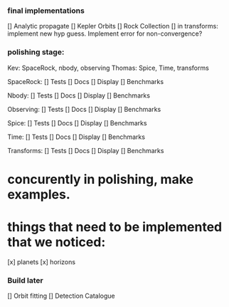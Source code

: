### final implementations
[] Analytic propagate
[] Kepler Orbits
[] Rock Collection
[] in transforms: implement new hyp guess. Implement error for non-convergence?

### polishing stage:
Kev: SpaceRock, nbody, observing
Thomas: Spice, Time, transforms

SpaceRock:
    [] Tests
    [] Docs
    [] Display
    [] Benchmarks

Nbody:
    [] Tests
    [] Docs
    [] Display
    [] Benchmarks

Observing:
    [] Tests
    [] Docs
    [] Display
    [] Benchmarks

Spice:
    [] Tests
    [] Docs
    [] Display
    [] Benchmarks

Time:
    [] Tests
    [] Docs
    [] Display
    [] Benchmarks

Transforms:
    [] Tests
    [] Docs
    [] Display
    [] Benchmarks


# concurently in polishing, make examples. 
# things that need to be implemented that we noticed:
[x] planets
[x] horizons
















### Build later
[] Orbit fitting
[] Detection Catalogue




